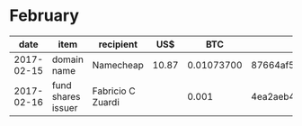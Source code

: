 February
========

| date | item | recipient | US$ | BTC | tx |
|------|------|-----------|-----|-----|----|
| 2017-02-15 | domain name | Namecheap | 10.87 | 0.01073700 | 87664af526b0eeb3e4bdd1ba355e31f704a34ea11540fed0e75b7c171cd5ef77 |
| 2017-02-16 | fund shares issuer | Fabricio C Zuardi | | 0.001 | 4ea2aeb4d6fb47c5f648720d8143295a02e9c06c9f8ab59bc0955396f6741809 |

